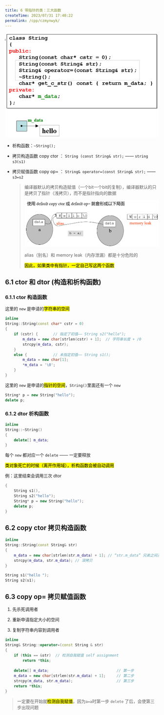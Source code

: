 ```yaml
---
title: 6 带指针的类：三大函数
createTime: 2023/07/31 17:40:22
permalink: /cpp/czmynwyk/
---
```




<img src="https://raw.githubusercontent.com/PLUS-WAVE/blog-image/master/img/202307160914266.png" style="zoom:80%;" />

- 析构函数：`~String();`

- 拷贝构造函数 copy ctor ： `String (const String& str);` —— `string s3(s1)`

- 拷贝赋值函数 copy op= ： `String& operator=(const String& str);` —— `s3=s2`

  <!--more-->
  
  > 编译器默认的拷贝构造赋值（一个bit一个bit的复制），编译器默认的只是拷贝了指针（浅拷贝），而不是指针指向的数据
  >
  > <img src="https://raw.githubusercontent.com/PLUS-WAVE/blog-image/master/img/202307160915253.png" title="" alt="" width="496"  >
  >
  > alias（别名）和 memory leak（内存泄漏）都是十分危险的
  >
  > <mark>因此，如果类中有指针，一定自己写这两个函数</mark>

## 6.1 ctor 和 dtor (构造和析构函数)

### 6.1.1 ctor 构造函数

这里的 `new` 是申请的<mark>字符串的空间</mark>

```cpp
inline
String::String(const char* cstr = 0)
{
    if (cstr) {       // 指定了初值—— String s2("hello");
        m_data = new char[strlen(cstr) + 1];  // 字符串长度 + /0
        strcpy(m_data, cstr);
    }
    else {            // 未指定初值—— String s1();
        m_data = new char[1];
        *m_data = '\0';
    }
}
```

这里的 `new` 是申请的<mark>指针的空间</mark>，`String()`里面还有一个 `new`

```cpp
String* p = new String("hello");  
delete p;
```

### 6.1.2 dtor 析构函数

```cpp
inline  
String::~String()
{
    delete[] m_data;
}
```

每个 `new` 都对应一个 `delete` —— 一定要释放

<mark>类对象死亡的时候（离开作用域），析构函数会被自动调用</mark>

例：这里结束会调用三次 dtor

```cpp
{
    String s1(),
    String s2("hello");
    String* p = new String("hello");
    delete p;
}
```

## 6.2 copy ctor 拷贝构造函数

```cpp
inline
String::String(const String& str)
{
    m_data = new char[strlen(str.m_data) + 1]; // “str.m_data” 兄弟之间互为友元 
    strcpy(m_data, str.m_data); // 深拷贝
}
```

```cpp
String s1("hello ");
String s2(s1);
```

## 6.3 copy op= 拷贝赋值函数

1. 先杀死调用者

2. 重新申请指定大小的空间

3. 复制字符串内容到调用者

```cpp
inline
String& String::operator=(const String & str)
{
    if (this == &str)  // 检测自我赋值 self assignment
        return *this;

    delete[] m_data;                               // 第一步
    m_data = new char[strlen(str.m_data) + 1];     // 第二步
    strcpy(m_data, str.m_data);                    // 第三步
    return *this;
}
```

> 一定要在开始就<mark>检测自我赋值</mark>，因为`a=a`时第一步 `delete` 了后，会使第三步出现问题